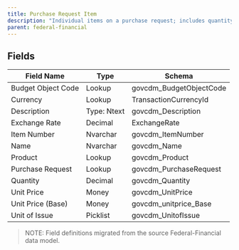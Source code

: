 ```yaml
---
title: Purchase Request Item
description: "Individual items on a purchase request; includes quantity, unit price, currency, and links to products."
parent: federal-financial
---
```


## Fields

| Field Name | Type | Schema |
|------------|------|--------|
| Budget Object Code | Lookup | govcdm_BudgetObjectCode |
| Currency | Lookup | TransactionCurrencyId |
| Description | Type: Ntext | govcdm_Description |
| Exchange Rate | Decimal | ExchangeRate |
| Item Number | Nvarchar | govcdm_ItemNumber |
| Name | Nvarchar | govcdm_Name |
| Product | Lookup | govcdm_Product |
| Purchase Request | Lookup | govcdm_PurchaseRequest |
| Quantity | Decimal | govcdm_Quantity |
| Unit Price | Money | govcdm_UnitPrice |
| Unit Price (Base) | Money | govcdm_unitprice_Base |
| Unit of Issue | Picklist | govcdm_UnitofIssue |

> NOTE: Field definitions migrated from the source Federal-Financial data model.
